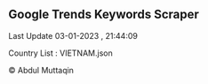 

## Google Trends Keywords Scraper 
 
Last Update 03-01-2023 , 21:44:09

Country List :
VIETNAM.json



© Abdul Muttaqin 

